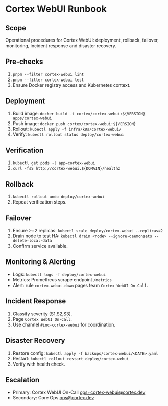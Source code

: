 # Cortex WebUI Runbook

## Scope
Operational procedures for Cortex WebUI: deployment, rollback, failover, monitoring, incident response and disaster recovery.

## Pre-checks
1. `pnpm --filter cortex-webui lint`
2. `pnpm --filter cortex-webui test`
3. Ensure Docker registry access and Kubernetes context.

## Deployment
1. Build image: `docker build -t cortex/cortex-webui:${VERSION} apps/cortex-webui`
2. Push image: `docker push cortex/cortex-webui:${VERSION}`
3. Rollout: `kubectl apply -f infra/k8s/cortex-webui/`
4. Verify: `kubectl rollout status deploy/cortex-webui`

## Verification
1. `kubectl get pods -l app=cortex-webui`
2. `curl -fsS http://cortex-webui.${DOMAIN}/healthz`

## Rollback
1. `kubectl rollout undo deploy/cortex-webui`
2. Repeat verification steps.

## Failover
1. Ensure >=2 replicas: `kubectl scale deploy/cortex-webui --replicas=2`
2. Drain node to test HA: `kubectl drain <node> --ignore-daemonsets --delete-local-data`
3. Confirm service available.

## Monitoring & Alerting
- Logs: `kubectl logs -f deploy/cortex-webui`
- Metrics: Prometheus scrape endpoint `/metrics`
- Alert: rule `cortex-webui-down` pages team `Cortex WebUI On-Call`.

## Incident Response
1. Classify severity (S1,S2,S3).
2. Page `Cortex WebUI On-Call`.
3. Use channel `#inc-cortex-webui` for coordination.

## Disaster Recovery
1. Restore config: `kubectl apply -f backups/cortex-webui/<DATE>.yaml`
2. Restart: `kubectl rollout restart deploy/cortex-webui`
3. Verify with health check.

## Escalation
- Primary: Cortex WebUI On-Call <ops+cortex-webui@cortex.dev>
- Secondary: Core Ops <ops@cortex.dev>
